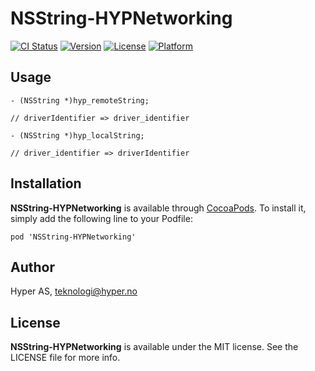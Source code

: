 # NSString-HYPNetworking

[![CI Status](http://img.shields.io/travis/hyperoslo/NSString-HYPNetworking.svg?style=flat)](https://travis-ci.org/hyperoslo/NSString-HYPNetworking)
[![Version](https://img.shields.io/cocoapods/v/NSString-HYPNetworking.svg?style=flat)](http://cocoadocs.org/docsets/NSString-HYPNetworking)
[![License](https://img.shields.io/cocoapods/l/NSString-HYPNetworking.svg?style=flat)](http://cocoadocs.org/docsets/NSString-HYPNetworking)
[![Platform](https://img.shields.io/cocoapods/p/NSString-HYPNetworking.svg?style=flat)](http://cocoadocs.org/docsets/NSString-HYPNetworking)

## Usage

```objc
- (NSString *)hyp_remoteString;

// driverIdentifier => driver_identifier

- (NSString *)hyp_localString;

// driver_identifier => driverIdentifier
```

## Installation

**NSString-HYPNetworking** is available through [CocoaPods](http://cocoapods.org). To install
it, simply add the following line to your Podfile:

`pod 'NSString-HYPNetworking'`

## Author

Hyper AS, teknologi@hyper.no

## License

**NSString-HYPNetworking** is available under the MIT license. See the LICENSE file for more info.
